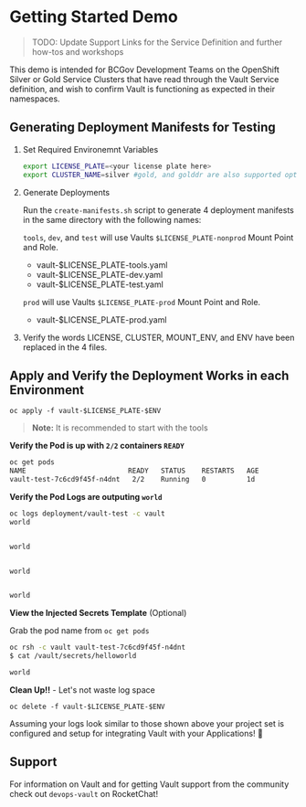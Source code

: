 # Getting Started Demo

> TODO: Update Support Links for the Service Definition and further how-tos and workshops

This demo is intended for BCGov Development Teams on the OpenShift Silver or Gold Service Clusters that have read through the Vault Service definition, and wish to confirm Vault is functioning as expected in their namespaces.

## Generating Deployment Manifests for Testing

1. Set Required Environemnt Variables

    ```bash
    export LICENSE_PLATE=<your license plate here>
    export CLUSTER_NAME=silver #gold, and golddr are also supported options
    ```

2. Generate Deployments

    Run the `create-manifests.sh` script to generate 4 deployment manifests in the same directory with the following names:

    `tools`, `dev`, and `test` will use Vaults `$LICENSE_PLATE-nonprod` Mount Point and Role.
    - vault-$LICENSE_PLATE-tools.yaml
    - vault-$LICENSE_PLATE-dev.yaml
    - vault-$LICENSE_PLATE-test.yaml

    `prod` will use Vaults `$LICENSE_PLATE-prod` Mount Point and Role.
    - vault-$LICENSE_PLATE-prod.yaml

3. Verify the words LICENSE, CLUSTER, MOUNT_ENV, and ENV have been replaced in the 4 files.

## Apply and Verify the Deployment Works in each Environment

  `oc apply -f vault-$LICENSE_PLATE-$ENV`

  > **Note:** It is recommended to start with the tools

  **Verify the Pod is up with `2/2` containers `READY`**

  ```bash
  oc get pods
  NAME                         READY   STATUS    RESTARTS   AGE
  vault-test-7c6cd9f45f-n4dnt   2/2    Running   0          1d
  ```

  **Verify the Pod Logs are outputing `world`**

  ```bash
  oc logs deployment/vault-test -c vault
  world


  world


  world


  world
  ```

  **View the Injected Secrets Template** (Optional)

  Grab the pod name from `oc get pods`

  ```bash
  oc rsh -c vault vault-test-7c6cd9f45f-n4dnt 
  $ cat /vault/secrets/helloworld

  world

  ```

  **Clean Up!!** - Let's not waste log space

  `oc delete -f vault-$LICENSE_PLATE-$ENV`

  Assuming your logs look similar to those shown above your project set is configured and setup for integrating Vault with your Applications! :tada:

## Support

For information on Vault and for getting Vault support from the community check out `devops-vault` on RocketChat!
